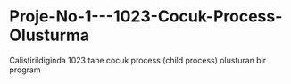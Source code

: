 # Proje-No-1---1023-Cocuk-Process-Olusturma
Calistirildiginda 1023 tane cocuk process (child process) olusturan bir program
